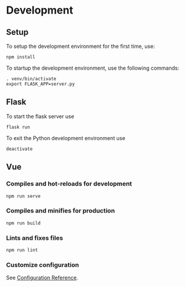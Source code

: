 # Development

## Setup

To setup the development environment for the first time, use:

```
npm install
```

To startup the development environment, use the following commands:

```
. venv/bin/activate
export FLASK_APP=server.py
```

## Flask

To start the flask server use

```
flask run
```

To exit the Python development environment use

```
deactivate
```

## Vue

### Compiles and hot-reloads for development
```
npm run serve
```

### Compiles and minifies for production
```
npm run build
```

### Lints and fixes files
```
npm run lint
```

### Customize configuration
See [Configuration Reference](https://cli.vuejs.org/config/).